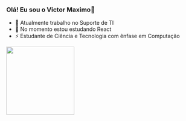 ### Olá! Eu sou o Victor Maximo👋

- 🔭 Atualmente trabalho no Suporte de TI
- 🌱 No momento estou estudando React
- ⚡ Estudante de Ciência e Tecnologia com ênfase em Computação
<div>
  <a href="https://github.com/victormaximoclm">
  <img height="180em" src="https://github-readme-stats.vercel.app/api?username=victormaximoclm" />
</div>
